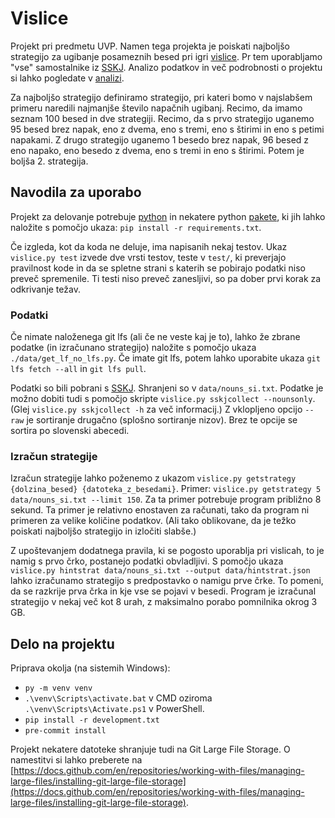 # Vislice
Projekt pri predmetu UVP. Namen tega projekta je poiskati najboljšo strategijo za ugibanje posameznih besed pri igri [vislice](https://en.wikipedia.org/wiki/Hangman_(game)).
Pr tem uporabljamo "vse" samostalnike iz [SSKJ](https://www.fran.si/iskanje?page=2&FilteredDictionaryIds=130&View=1&Query=*).
Analizo podatkov in več podrobnosti o projektu si lahko pogledate v [analizi](vislice.ipynb).

Za najboljšo strategijo definiramo strategijo, pri kateri bomo v najslabšem primeru naredili najmanjše število napačnih ugibanj.
Recimo, da imamo seznam 100 besed in dve strategiji. Recimo, da s prvo strategijo uganemo 95 besed brez napak, eno z dvema,
eno s tremi, eno s štirimi in eno s petimi napakami. Z drugo strategijo uganemo 1 besedo brez napak, 96 besed z eno napako, eno besedo
z dvema, eno s tremi in eno s štirimi. Potem je boljša 2. strategija.

## Navodila za uporabo
Projekt za delovanje potrebuje [python](https://www.python.org/) in nekatere
python [pakete](requirements.txt), ki jih lahko naložite s pomočjo ukaza:
`pip install -r requirements.txt`.

Če izgleda, kot da koda ne deluje, ima napisanih nekaj testov. Ukaz `vislice.py test`
izvede dve vrsti testov, teste v `test/`, ki preverjajo pravilnost kode in da se spletne strani s katerih se pobirajo podatki niso preveč spremenile.
Ti testi niso preveč zanesljivi, so pa dober prvi korak za odkrivanje težav.

### Podatki
Če nimate naloženega git lfs (ali če ne veste kaj je to), lahko že zbrane podatke (in izračunano strategijo) naložite s pomočjo ukaza `./data/get_lf_no_lfs.py`. Če imate git lfs, potem lahko uporabite ukaza
`git lfs fetch --all` in `git lfs pull`.

Podatki so bili pobrani s [SSKJ](https://www.fran.si/iskanje?FilteredDictionaryIds=130&View=1&Query=%2A). Shranjeni
so v `data/nouns_si.txt`. Podatke je možno dobiti tudi s pomočjo skripte `vislice.py sskjcollect --nounsonly`. (Glej
`vislice.py sskjcollect -h` za več informacij.) Z vklopljeno opcijo `--raw` je sortiranje drugačno (splošno sortiranje nizov).
Brez te opcije se sortira po slovenski abecedi.

### Izračun strategije
Izračun strategije lahko poženemo z ukazom `vislice.py getstrategy {dolzina_besed} {datoteka_z_besedami}`.
Primer: `vislice.py getstrategy 5 data/nouns_si.txt --limit 150`. Za ta primer potrebuje program približno
8 sekund. Ta primer je relativno enostaven za računati, tako da program ni primeren za velike količine podatkov.
(Ali tako oblikovane, da je težko poiskati najboljšo strategijo in izločiti slabše.)

Z upoštevanjem dodatnega pravila, ki se pogosto uporablja pri vislicah, to je namig s prvo črko, postanejo podatki obvladljivi.
S pomočjo ukaza `vislice.py hintstrat data/nouns_si.txt --output data/hintstrat.json` lahko izračunamo strategijo
s predpostavko o namigu prve črke. To pomeni, da se razkrije prva črka in kje vse se pojavi v besedi. Program je
izračunal strategijo v nekaj več kot 8 urah, z maksimalno porabo pomnilnika okrog 3 GB.

## Delo na projektu
Priprava okolja (na sistemih Windows):
* `py -m venv venv`
* `.\venv\Scripts\activate.bat` v CMD oziroma `.\venv\Scripts\Activate.ps1` v PowerShell.
* `pip install -r development.txt`
* `pre-commit install`

Projekt nekatere datoteke shranjuje tudi na Git Large File Storage. O namestitvi si lahko
preberete na [https://docs.github.com/en/repositories/working-with-files/managing-large-files/installing-git-large-file-storage](https://docs.github.com/en/repositories/working-with-files/managing-large-files/installing-git-large-file-storage).
